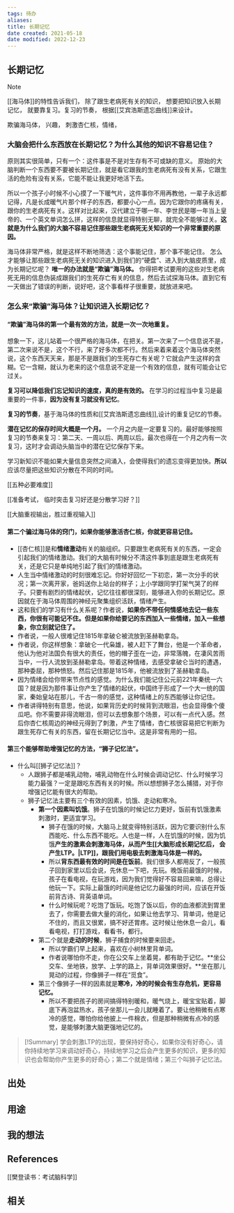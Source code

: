 ```yaml
---
tags: 待办
aliases: 
title: 长期记忆
date created: 2021-05-18
date modified: 2022-12-23
---
```


## 长期记忆

> [!NOTE]
> [[海马体]]的特性告诉我们， 除了跟生老病死有关的知识， 想要把知识放入长期记忆， 就要靠复习。复习的节奏， 根据[[艾宾浩斯遗忘曲线]]来设计。 

欺骗海马体， 兴趣， 刺激杏仁核，情绪， 

### 大脑会把什么东西放在长期记忆？为什么其他的知识不容易记住？

原则其实很简单，只有一个：这件事是不是对生存有不可或缺的意义。
原始的大脑判断一个东西要不要被长期记住，就是看它跟我的生老病死有没有关系，它跟生活的危险有没有关系，它能不能让我更好地活下去。

所以一个孩子小时候不小心摸了一下暖气片，这件事你不用再教他，一辈子永远都记得，凡是长成暖气片那个样子的东西，都要小心一点。因为它跟你的疼痛有关，跟你的生老病死有关。这样对比起来，汉代建立于哪一年、李世民是哪一年当上皇帝的、一个英文单词怎么拼，这样的信息就显得特别无聊，就完全不能够过关。**这就是为什么我们的大脑不容易记住那些跟生老病死无关知识的一个非常重要的原因。**

海马体非常严格，就是这样不断地筛选：这个事能记住，那个事不能记住。
怎么才能够让那些跟生老病死无关的知识进入到我们的“硬盘”、进入到大脑皮质里，成为长期记忆呢？
**唯一的办法就是“欺骗”海马体。** 你得把考试要用的这些对生老病死无用的信息伪装成跟我们的生死存亡有关的信息，然后去试探海马体。直到它有一天做出了错误的判断，说好吧，这个事看样子很重要，就放进来吧。

### 怎么来“欺骗”海马体？让知识进入长期记忆？
#### **“欺骗”海马体的第一个最有效的方法，就是一次一次地重复。**

想象一下，这儿站着一个很严格的海马体，在把关。第一次来了一个信息说不是，第二次来说不是，这个不行，来了好多次都不行。然后来着来着这个海马体突然说，这个东西天天来，那是不是跟我们的生死存亡有关呢？它就会产生这样的含糊。它一含糊，就认为老来的这个信息说不定是一个有效的信息，就有可能会让它过关。

**复习可以降低我们忘记知识的速度，真的是有效的。** 在学习的过程当中复习是最重要的一件事，**因为没有复习就没有记忆**。
 
**复习的节奏**，基于海马体的性质和[[艾宾浩斯遗忘曲线]],设计的重复记忆的节奏。  

**潜在记忆的保存时间大概是一个月。** 一个月之内是一定要复习的。最好能够按照复习的节奏来复习：第二天、一周以后、两周以后。最次也得在一个月之内有一次复习，这时才会调动头脑当中的潜在记忆保存下来。

学习新知识不能如果大量信息突然之间涌入，会使得我们的遗忘变得更加快。**所以**应该尽量把这些知识分散在不同的时间。

[[五种必要难度]]

[[准备考试， 临时突击复习好还是分散学习好？]]

[[大脑重视输出，胜过重视输入]]


#### **第二个骗过海马体的窍门，如果你能够激活杏仁核，你就更容易记住。**

-   [[杏仁核]]是和**情绪激动**有关的脑组织。只要跟生老病死有关的东西，一定会引起我们的情绪激动。我们的大脑有时候分不清这件事到底是跟生老病死有关，还是它只是单纯地引起了我们的情绪激动。
-   人生当中情绪激动的时刻很难忘记。你好好回忆一下初恋，第一次分手的状况；第一次离开家，爸妈送你上站台的样子；上小学跟同学打架气哭了的样子。只要有剧烈的情绪起伏，记忆往往都很深刻，能够进入你的长期记忆。原因就在于海马体周围的神经元聚集组织活跃，情绪产生。
-   这和我们的学习有什么关系呢？作者说，**如果你不带任何情感地去记一些东西，你很有可能记不住。但是如果你给要记的东西加入一些情绪，加入一些想象，你立刻就记住了。**
-   作者说，一般人很难记住1815年拿破仑被流放到圣赫勒拿岛。
-   作者说，你这样想象：拿破仑一代枭雄，被人赶下了舞台，他是一个革命者，他认为他对法国负有很大的责任，他的帽子歪在一边，非常落魄，在凄风苦雨当中，一行人流放到圣赫勒拿岛。带着这种情绪，去感受拿破仑当时的遭遇，那种委屈，那种愤怒。然后记住那是1815年，他被流放到了圣赫勒拿岛。
-   因为情绪会给你带来节点性的感觉。为什么我们能记住公元前221年秦统一六国？就是因为那件事让你产生了情绪的起伏，中国终于形成了一个大一统的国家，秦始皇站在那儿，千古一帝的感觉，这种情绪上的东西能够让你记住。
-   作者讲得特别有意思，他说，如果背历史的时候背到流眼泪，也会显得像个傻瓜吧。你不需要非得流眼泪，但可以去想象那个场景，可以有一点代入感。然后你杏仁核周边的神经元得到了刺激，产生了情绪，杏仁核很容易把它判断为跟生死存亡有关的东西，留在长期记忆当中。这是非常有用的一招。


#### **第三个能够帮助增强记忆的方法，“狮子记忆法”。**
-   什么叫[[狮子记忆法]]？
	-   人跟狮子都是哺乳动物，哺乳动物在什么时候会调动记忆、什么时候学习能力最强？一定是跟吃东西有关的时候。所以想想狮子怎么捕猎，对于你增强记忆能有很大的帮助。
	-   狮子记忆法主要有三个有效的因素，饥饿、走动和寒冷。
		-   **第一个因素叫饥饿**。狮子在饥饿的时候记忆力更好，饭前有饥饿激素刺激时，更适宜学习。
			-   狮子在饿的时候，大脑马上就变得特别活跃，因为它要识别什么东西能吃、什么东西不能吃。人也是一样，人在饥饿的时候，因为饥饿**产生的激素会刺激海马体，从而产生[[大脑形成长期记忆后， 会产生LTP。|LTP]]，跟我们用电极去刺激海马体是一样的。**
			-   所以**背东西最有效的时间是在饭前**。我们很多人都用反了，一般孩子回到家里以后会说，先休息一下吧，先玩。晚饭前最饿的时候，孩子在看电视，在玩游戏，因为我们觉得好不容易回来嘛，总得让他玩一下。实际上最饿的时间是他记忆力最强的时间，应该在开饭前背古诗、背英语单词。
			-   什么时候玩呢？吃饱了饭玩。吃饱了饭以后，你的血液都流到胃里去了，你需要去做大量的消化，如果让他去学习、背单词，他是记不住的，而且又很累，搞不好还胃疼。这时候让他休息一会儿，看看电视，打打游戏，看看书，都行。
		-   第二个就是**走动的时候**，狮子捕食的时候要来回走。
			-   所以学霸们早上起来，喜欢在小树林里背单词。
			-   作者说哪怕你不走，你在公交车上坐着晃，都有助于记忆。**坐公交车、坐地铁，放学、上学的路上，背单词效果很好。**坐在那儿晃动的过程，你像狮子一样在“觅食”。
		-   第三个像狮子一样的因素就是**寒冷，冷的时候会有生存危机，更容易记忆。**
			-   所以不要把孩子的房间搞得特别暖和，暖气烧上，暖宝宝贴着，脚底下再泡盆热水，孩子坐那儿一会儿就睡着了。要让他稍微有点寒冷的感觉，哪怕你给他披上一件棉衣，但是那种稍微有点冷的感觉，是能够刺激大脑更强地记忆的。

> [!Summary] 
> 学会刺激LTP的出现，要保持好奇心，如果你没有好奇心，请你持续地学习来调动好奇心，持续地学习之后会产生更多的知识，更多的知识也会帮助你产生更多的好奇心；第二个就是情绪；第三个叫狮子记忆法。

## 出处



## 用途




## 我的想法



## References

[[樊登读书：考试脑科学]]

## 相关

